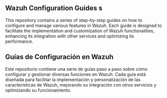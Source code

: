 ## Wazuh Configuration Guides s
This repository contains a series of step-by-step guides on how to configure and manage various features in Wazuh. Each guide is designed to facilitate the implementation and customization of Wazuh functionalities, enhancing its integration with other services and optimizing its performance.

## Guías de Configuración en Wazuh 
Este repositorio contiene una serie de guías paso a paso sobre cómo configurar y gestionar diversas funciones en Wazuh. Cada guía está diseñada para facilitar la implementación y personalización de las características de Wazuh, mejorando su integración con otros servicios y optimizando su funcionamiento.



